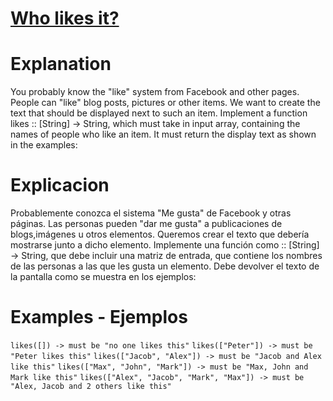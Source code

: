 # [Who likes it?](https://www.codewars.com/kata/5266876b8f4bf2da9b000362)

# Explanation
You probably know the "like" system from Facebook and other pages. People can "like" blog posts, pictures or other items. We want to create the text that should be displayed next to such an item.
Implement a function likes :: [String] -> String, which must take in input array, containing the names of people who like an item. It must return the display text as shown in the examples:

# Explicacion
Probablemente conozca el sistema "Me gusta" de Facebook y otras páginas. Las personas pueden "dar me gusta" a publicaciones de blogs,imágenes u otros elementos.
Queremos crear el texto que debería mostrarse junto a dicho elemento. Implemente una función como :: [String] -> String, que debe incluir una matriz de entrada,
que contiene los nombres de las personas a las que les gusta un elemento. Debe devolver el texto de la pantalla como se muestra en los ejemplos:

# Examples - Ejemplos
`likes([]) -> must be "no one likes this"`
`likes(["Peter"]) -> must be "Peter likes this"`
`likes(["Jacob", "Alex"]) -> must be "Jacob and Alex like this"`
`likes(["Max", "John", "Mark"]) -> must be "Max, John and Mark like this"`
`likes(["Alex", "Jacob", "Mark", "Max"]) -> must be "Alex, Jacob and 2 others like this"`
